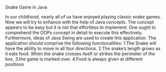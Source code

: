 Snake Game in Java  

In our childhood, nearly all of us have enjoyed playing classic snake games. Now we will try to enhance with the help of Java concepts. The concept appears to be easy but it is not that effortless to implement. One ought to comprehend the OOPs concept in detail to execute this effectively. Furthermore, ideas of Java Swing are used to create this application. The application should comprise the following functionalities:
1.The Snake will have the ability to move in all four
directions.
2.The snake’s length grows as it eats food. When
the snake crosses itself or strikes the perimeter of
the box,
3.the game is marked over.
4.Food is always given at different positions
